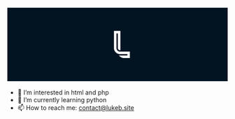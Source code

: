 [![Banner For LukeB](https://github.com/Lukee-B/Lukee-B/blob/main/Banner.png)](https://lukeb.site)
- 👀 I’m interested in html and php
- 🌱 I’m currently learning python
- 📫 How to reach me: contact@lukeb.site

<!---
Lukee-B/Lukee-B is a ✨ special ✨ repository because its `README.md` (this file) appears on your GitHub profile.
You can click the Preview link to take a look at your changes.
--->
